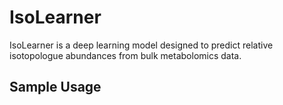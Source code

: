 # IsoLearner
IsoLearner is a deep learning model designed to predict relative isotopologue abundances from bulk metabolomics data.

## Sample Usage
